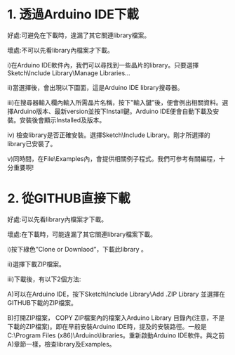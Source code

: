 <h1>1. 透過Arduino IDE下載</h1><p>
好處:可避免在下載時，違漏了其它關連library檔案。<p>
壞處:不可以先看library內檔案才下載。<p>

i)在Arduino IDE軟件內，我們可以尋找到一些晶片的library。只要選擇Sketch\Include Library\Manage Libraries…<p>
ii)當選擇後，會出現以下圖面，這是Arduino IDE library搜尋器。<p>
iii)在搜尋器輸入欄內輸入所需晶片名稱，按下”輸入鍵”後，便會例出相關資料。選擇Arduino版本、最新version並按下Install鍵。Arduino IDE便會自動下載及安裝。安裝後會顯示Installed及版本。<p>
iv) 檢查library是否正確安裝。選擇Sketch\Include Library。剛才所選擇的library已安裝了。<p>
v)同時間，在File\Examples內，會提供相關例子程式。我們可参考有關編程，十分重要啊!<p>

<h1>2. 從GITHUB直接下載</h1><p>
好處:可以先看library內檔案才下載。<p>
壞處:在下載時，可能違漏了其它關連library檔案下載。<p>

i)按下綠色”Clone or Downlaod”，下載此library 。<p>
ii)選擇下載ZIP檔案。<p>
iii)下載後，有以下2個方法:<p>
A)可以在Arduino IDE，按下Sketch\Include Library\Add .ZIP Library 並選擇在GITHUB下載的ZIP檔案。<p>
B)打開ZIP檔案， COPY ZIP檔案內的檔案入Arduino Library 目錄內(注意，不是下載的ZIP檔案)。即在早前安裝Arduino IDE時，提及的安裝路徑。一般是C:\Program Files (x86)\Arduino\libraries。重新啟動Arduino IDE軟件。與之前A)章節一樣，檢查library及Examples。<p>
